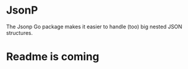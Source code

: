 JsonP
=====

The Jsonp Go package makes it easier to handle (too) big nested JSON structures.

Readme is coming
=============